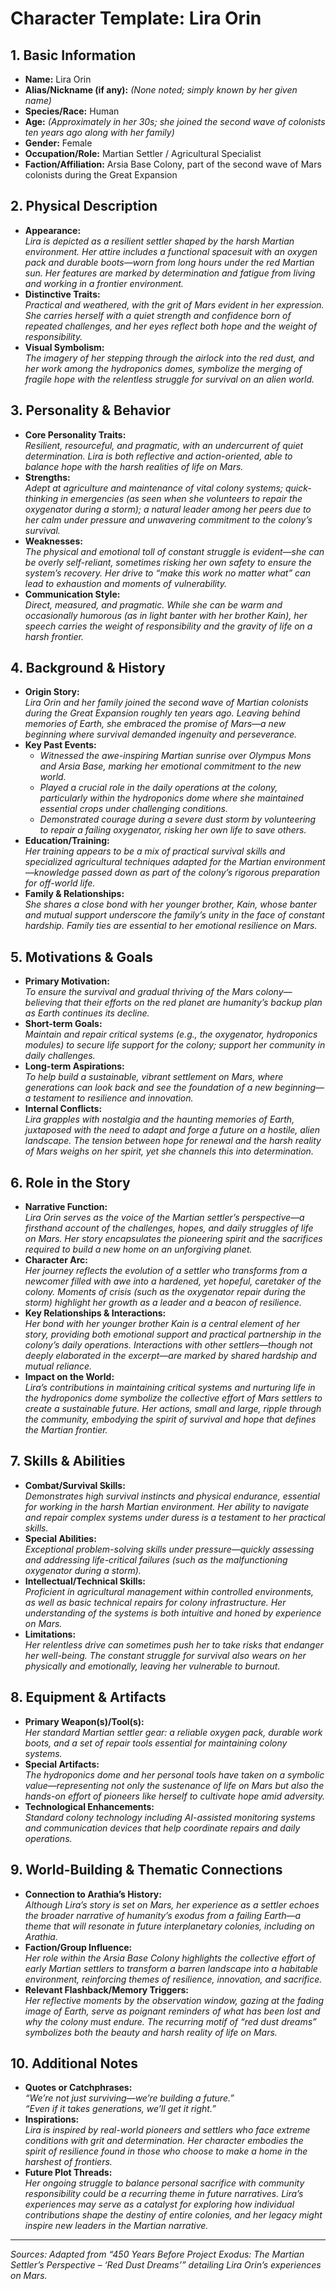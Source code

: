 # Character Template: Lira Orin

## 1. Basic Information
- **Name:** Lira Orin
- **Alias/Nickname (if any):** *(None noted; simply known by her given name)*
- **Species/Race:** Human  
- **Age:** *(Approximately in her 30s; she joined the second wave of colonists ten years ago along with her family)*
- **Gender:** Female  
- **Occupation/Role:** Martian Settler / Agricultural Specialist  
- **Faction/Affiliation:** Arsia Base Colony, part of the second wave of Mars colonists during the Great Expansion

## 2. Physical Description
- **Appearance:**  
  *Lira is depicted as a resilient settler shaped by the harsh Martian environment. Her attire includes a functional spacesuit with an oxygen pack and durable boots—worn from long hours under the red Martian sun. Her features are marked by determination and fatigue from living and working in a frontier environment.*
- **Distinctive Traits:**  
  *Practical and weathered, with the grit of Mars evident in her expression. She carries herself with a quiet strength and confidence born of repeated challenges, and her eyes reflect both hope and the weight of responsibility.*
- **Visual Symbolism:**  
  *The imagery of her stepping through the airlock into the red dust, and her work among the hydroponics domes, symbolize the merging of fragile hope with the relentless struggle for survival on an alien world.*

## 3. Personality & Behavior
- **Core Personality Traits:**  
  *Resilient, resourceful, and pragmatic, with an undercurrent of quiet determination. Lira is both reflective and action-oriented, able to balance hope with the harsh realities of life on Mars.*
- **Strengths:**  
  *Adept at agriculture and maintenance of vital colony systems; quick-thinking in emergencies (as seen when she volunteers to repair the oxygenator during a storm); a natural leader among her peers due to her calm under pressure and unwavering commitment to the colony’s survival.*
- **Weaknesses:**  
  *The physical and emotional toll of constant struggle is evident—she can be overly self-reliant, sometimes risking her own safety to ensure the system’s recovery. Her drive to “make this work no matter what” can lead to exhaustion and moments of vulnerability.*
- **Communication Style:**  
  *Direct, measured, and pragmatic. While she can be warm and occasionally humorous (as in light banter with her brother Kain), her speech carries the weight of responsibility and the gravity of life on a harsh frontier.*

## 4. Background & History
- **Origin Story:**  
  *Lira Orin and her family joined the second wave of Martian colonists during the Great Expansion roughly ten years ago. Leaving behind memories of Earth, she embraced the promise of Mars—a new beginning where survival demanded ingenuity and perseverance.*
- **Key Past Events:**  
  - *Witnessed the awe-inspiring Martian sunrise over Olympus Mons and Arsia Base, marking her emotional commitment to the new world.*  
  - *Played a crucial role in the daily operations at the colony, particularly within the hydroponics dome where she maintained essential crops under challenging conditions.*  
  - *Demonstrated courage during a severe dust storm by volunteering to repair a failing oxygenator, risking her own life to save others.*
- **Education/Training:**  
  *Her training appears to be a mix of practical survival skills and specialized agricultural techniques adapted for the Martian environment—knowledge passed down as part of the colony’s rigorous preparation for off-world life.*
- **Family & Relationships:**  
  *She shares a close bond with her younger brother, Kain, whose banter and mutual support underscore the family’s unity in the face of constant hardship. Family ties are essential to her emotional resilience on Mars.*

## 5. Motivations & Goals
- **Primary Motivation:**  
  *To ensure the survival and gradual thriving of the Mars colony—believing that their efforts on the red planet are humanity’s backup plan as Earth continues its decline.*
- **Short-term Goals:**  
  *Maintain and repair critical systems (e.g., the oxygenator, hydroponics modules) to secure life support for the colony; support her community in daily challenges.*
- **Long-term Aspirations:**  
  *To help build a sustainable, vibrant settlement on Mars, where generations can look back and see the foundation of a new beginning—a testament to resilience and innovation.*
- **Internal Conflicts:**  
  *Lira grapples with nostalgia and the haunting memories of Earth, juxtaposed with the need to adapt and forge a future on a hostile, alien landscape. The tension between hope for renewal and the harsh reality of Mars weighs on her spirit, yet she channels this into determination.*

## 6. Role in the Story
- **Narrative Function:**  
  *Lira Orin serves as the voice of the Martian settler’s perspective—a firsthand account of the challenges, hopes, and daily struggles of life on Mars. Her story encapsulates the pioneering spirit and the sacrifices required to build a new home on an unforgiving planet.*
- **Character Arc:**  
  *Her journey reflects the evolution of a settler who transforms from a newcomer filled with awe into a hardened, yet hopeful, caretaker of the colony. Moments of crisis (such as the oxygenator repair during the storm) highlight her growth as a leader and a beacon of resilience.*
- **Key Relationships & Interactions:**  
  *Her bond with her younger brother Kain is a central element of her story, providing both emotional support and practical partnership in the colony’s daily operations. Interactions with other settlers—though not deeply elaborated in the excerpt—are marked by shared hardship and mutual reliance.*
- **Impact on the World:**  
  *Lira’s contributions in maintaining critical systems and nurturing life in the hydroponics dome symbolize the collective effort of Mars settlers to create a sustainable future. Her actions, small and large, ripple through the community, embodying the spirit of survival and hope that defines the Martian frontier.*

## 7. Skills & Abilities
- **Combat/Survival Skills:**  
  *Demonstrates high survival instincts and physical endurance, essential for working in the harsh Martian environment. Her ability to navigate and repair complex systems under duress is a testament to her practical skills.*
- **Special Abilities:**  
  *Exceptional problem-solving skills under pressure—quickly assessing and addressing life-critical failures (such as the malfunctioning oxygenator during a storm).*
- **Intellectual/Technical Skills:**  
  *Proficient in agricultural management within controlled environments, as well as basic technical repairs for colony infrastructure. Her understanding of the systems is both intuitive and honed by experience on Mars.*
- **Limitations:**  
  *Her relentless drive can sometimes push her to take risks that endanger her well-being. The constant struggle for survival also wears on her physically and emotionally, leaving her vulnerable to burnout.*

## 8. Equipment & Artifacts
- **Primary Weapon(s)/Tool(s):**  
  *Her standard Martian settler gear: a reliable oxygen pack, durable work boots, and a set of repair tools essential for maintaining colony systems.*
- **Special Artifacts:**  
  *The hydroponics dome and her personal tools have taken on a symbolic value—representing not only the sustenance of life on Mars but also the hands-on effort of pioneers like herself to cultivate hope amid adversity.*
- **Technological Enhancements:**  
  *Standard colony technology including AI-assisted monitoring systems and communication devices that help coordinate repairs and daily operations.*

## 9. World-Building & Thematic Connections
- **Connection to Arathia’s History:**  
  *Although Lira’s story is set on Mars, her experience as a settler echoes the broader narrative of humanity’s exodus from a failing Earth—a theme that will resonate in future interplanetary colonies, including on Arathia.*
- **Faction/Group Influence:**  
  *Her role within the Arsia Base Colony highlights the collective effort of early Martian settlers to transform a barren landscape into a habitable environment, reinforcing themes of resilience, innovation, and sacrifice.*
- **Relevant Flashback/Memory Triggers:**  
  *Her reflective moments by the observation window, gazing at the fading image of Earth, serve as poignant reminders of what has been lost and why the colony must endure. The recurring motif of “red dust dreams” symbolizes both the beauty and harsh reality of life on Mars.*

## 10. Additional Notes
- **Quotes or Catchphrases:**  
  *“We’re not just surviving—we’re building a future.”*  
  *“Even if it takes generations, we’ll get it right.”*
- **Inspirations:**  
  *Lira is inspired by real-world pioneers and settlers who face extreme conditions with grit and determination. Her character embodies the spirit of resilience found in those who choose to make a home in the harshest of frontiers.*
- **Future Plot Threads:**  
  *Her ongoing struggle to balance personal sacrifice with community responsibility could be a recurring theme in future narratives. Lira’s experiences may serve as a catalyst for exploring how individual contributions shape the destiny of entire colonies, and her legacy might inspire new leaders in the Martian narrative.*

---

*Sources: Adapted from “450 Years Before Project Exodus: The Martian Settler’s Perspective – ‘Red Dust Dreams’” detailing Lira Orin’s experiences on Mars.*
